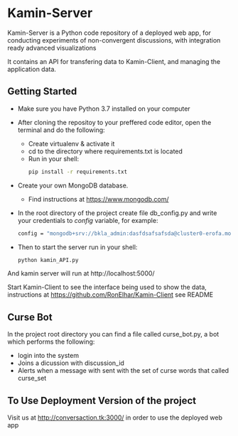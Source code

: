 # Kamin-Server

Kamin-Server is a Python code repository of a deployed web app, for conducting experiments of non-convergent discussions, with integration ready advanced visualizations

It contains an API for transfering data to Kamin-Client, and managing the application data.

## Getting Started

* Make sure you have Python 3.7 installed on your computer

* After cloning the repositoy to your preffered code editor, open the terminal and do the following:
  * Create virtualenv & activate it
  * cd to the directory where requirements.txt is located
  * Run in your shell:
    ```bash
    pip install -r requirements.txt
    ```
* Create your own MongoDB database.
  * Find instructions at https://www.mongodb.com/
* In the root directory of the project create file db_config.py and write your credentials to *config* variable, for example:
  ```bash
  config = "mongodb+srv://bkla_admin:dasfdsafsafsda@cluster0-erofa.mongodb.net/test?retryWrites=true&w=majority"
  ```
* Then to start the server run in your shell:
    ```bash
    python kamin_API.py
    ```
And kamin server will run at http://localhost:5000/

Start Kamin-Client to see the interface being used to show the data, instructions at https://github.com/RonElhar/Kamin-Client see README

## Curse Bot
In the project root directory you can find a file called curse_bot.py, a bot which performs the following:
* login into the system 
* Joins a dicussion with discussion_id
* Alerts when a message with sent with the set of curse words that called curse_set

## To Use Deployment Version of the project

Visit us at http://conversaction.tk:3000/ in order to use the deployed web app
